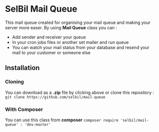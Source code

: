 # SelBil Mail Queue

This mail queue created for organising your mail queue and making your server more easer. By using **Mail Queue** class you can :
* Add sender and receiver your queue
* In your cron jobs files or another set mailer and run queue
* You can watch your mail status from your database and resend your mail to your customer or someone else

## Installation
### Cloning
You can download as a **.zip** file by clicking above or clone this repository :
```git clone https://github.com/selbil/mail-queue```

### With Composer
You can use this class from __composer__
```composer require 'selbil/mail-queue' : 'dev-master'```